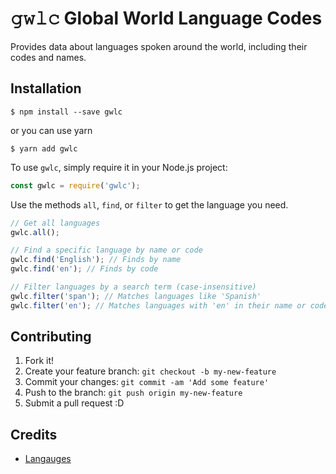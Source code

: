 # 𝚐𝚠𝚕𝚌 Global World Language Codes

Provides data about languages spoken around the world, including their codes and names.

## Installation

    $ npm install --save gwlc

or you can use yarn

    $ yarn add gwlc

To use `gwlc`, simply require it in your Node.js project:

```js
const gwlc = require('gwlc');
```

Use the methods `all`, `find`, or `filter` to get the language you need.

```js
// Get all languages
gwlc.all();

// Find a specific language by name or code
gwlc.find('English'); // Finds by name
gwlc.find('en'); // Finds by code

// Filter languages by a search term (case-insensitive)
gwlc.filter('span'); // Matches languages like 'Spanish'
gwlc.filter('en'); // Matches languages with 'en' in their name or code
```

## Contributing

1. Fork it!
2. Create your feature branch: `git checkout -b my-new-feature`
3. Commit your changes: `git commit -am 'Add some feature'`
4. Push to the branch: `git push origin my-new-feature`
5. Submit a pull request :D

## Credits

- [Langauges](https://gist.github.com/jrnk/8eb57b065ea0b098d571)
